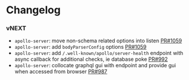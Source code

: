 # Changelog

### vNEXT

* `apollo-server`: move non-schema related options into listen [PR#1059](https://github.com/apollographql/apollo-server/pull/1059)
* `apollo-server`: add `bodyParserConfig` options [PR#1059](https://github.com/apollographql/apollo-server/pull/1059)
* `apollo-server`: add `/.well-known/apollo/server-health` endpoint with async callback for additional checks, ie database poke [PR#992](https://github.com/apollographql/apollo-server/pull/992)
* `apollo-server`: collocate graphql gui with endpoint and provide gui when accessed from browser [PR#987](https://github.com/apollographql/apollo-server/pull/987)
